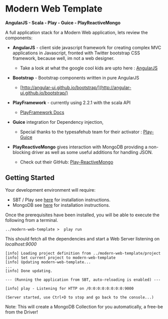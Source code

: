 Modern Web Template
===========

**AngularJS - Scala - Play - Guice - PlayReactiveMongo**

A full application stack for a Modern Web application, lets review the components:

* **AngularJS** - client side javascript framework for creating complex MVC applications in Javascript,
fronted with Twitter bootstrap CSS framework, because well, im not a web designer.
  * Take a look at what the google cool kids are upto here : [AngularJS](http://angularjs.org/)

* **Bootstrap** - Bootstrap components written in pure AngularJS
  *  [http://angular-ui.github.io/bootstrap/](http://angular-ui.github.io/bootstrap/)

* **PlayFramework** - currently using 2.2.1 with the scala API
  *  [PlayFramework Docs](http://www.playframework.com/documentation/2.2.x/Home)

* **Guice** integration for Dependency injection,
  * Special thanks to the typesafehub team for their activator : [Play-Guice](http://www.typesafe.com/activator/template/play-guice)

* **PlayReactiveMongo** gives interaction with MongoDB providing a non-blocking driver as well as some useful additions for handling JSON.
  * Check out their GitHub: [Play-ReactiveMongo](https://github.com/ReactiveMongo/Play-ReactiveMongo)



Getting Started
----------

Your development environment will require:
*  SBT / Play see [here]() for installation instructions.
*  MongoDB see [here]() for installation instructions.

Once the prerequisites have been installed, you will be able to execute the following from a terminal.

```
../modern-web-template >  play run
```

This should fetch all the dependencies and start a Web Server listening on *localhost:9000*

```
[info] Loading project definition from ../modern-web-template/project
[info] Set current project to modern-web-template
[info] Updating modern-web-template...
...
[info] Done updating.

--- (Running the application from SBT, auto-reloading is enabled) ---

[info] play - Listening for HTTP on /0:0:0:0:0:0:0:0:9000

(Server started, use Ctrl+D to stop and go back to the console...)

```

Note: This will create a MongoDB Collection for you automatically, a free-be from the Driver! 
